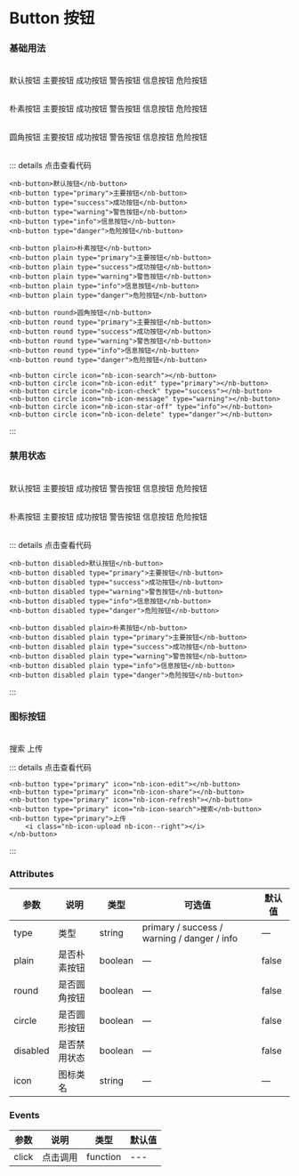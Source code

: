 # Button 按钮

### 基础用法<br><br>

<nb-button  >默认按钮</nb-button>
<nb-button type="primary" >主要按钮</nb-button>
<nb-button type="success" >成功按钮</nb-button>
<nb-button type="warning" >警告按钮</nb-button>
<nb-button type="info" >信息按钮</nb-button>
<nb-button type="danger">危险按钮</nb-button><br><br>

<nb-button plain  >朴素按钮</nb-button>
<nb-button plain type="primary" >主要按钮</nb-button>
<nb-button plain type="success" >成功按钮</nb-button>
<nb-button plain type="warning" >警告按钮</nb-button>
<nb-button plain type="info" >信息按钮</nb-button>
<nb-button plain type="danger">危险按钮</nb-button><br><br>

<nb-button round  >圆角按钮</nb-button>
<nb-button round type="primary" >主要按钮</nb-button>
<nb-button round type="success" >成功按钮</nb-button>
<nb-button round type="warning" >警告按钮</nb-button>
<nb-button round type="info" >信息按钮</nb-button>
<nb-button round type="danger">危险按钮</nb-button><br><br>

<nb-button circle icon="nb-icon-search"  ></nb-button>
<nb-button circle icon="nb-icon-edit" type="primary" ></nb-button>
<nb-button circle icon="nb-icon-trash" type="success" ></nb-button>
<nb-button circle icon="nb-icon-warning" type="warning" ></nb-button>
<nb-button circle icon="nb-icon-arrow-down" type="info" ></nb-button>
<nb-button circle icon="nb-icon-bug" type="danger"></nb-button>

::: details 点击查看代码

```vue
<nb-button>默认按钮</nb-button>
<nb-button type="primary">主要按钮</nb-button>
<nb-button type="success">成功按钮</nb-button>
<nb-button type="warning">警告按钮</nb-button>
<nb-button type="info">信息按钮</nb-button>
<nb-button type="danger">危险按钮</nb-button>

<nb-button plain>朴素按钮</nb-button>
<nb-button plain type="primary">主要按钮</nb-button>
<nb-button plain type="success">成功按钮</nb-button>
<nb-button plain type="warning">警告按钮</nb-button>
<nb-button plain type="info">信息按钮</nb-button>
<nb-button plain type="danger">危险按钮</nb-button>

<nb-button round>圆角按钮</nb-button>
<nb-button round type="primary">主要按钮</nb-button>
<nb-button round type="success">成功按钮</nb-button>
<nb-button round type="warning">警告按钮</nb-button>
<nb-button round type="info">信息按钮</nb-button>
<nb-button round type="danger">危险按钮</nb-button>

<nb-button circle icon="nb-icon-search"></nb-button>
<nb-button circle icon="nb-icon-edit" type="primary"></nb-button>
<nb-button circle icon="nb-icon-check" type="success"></nb-button>
<nb-button circle icon="nb-icon-message" type="warning"></nb-button>
<nb-button circle icon="nb-icon-star-off" type="info"></nb-button>
<nb-button circle icon="nb-icon-delete" type="danger"></nb-button>
```

:::

### 禁用状态<br><br>

<nb-button disabled  >默认按钮</nb-button>
<nb-button disabled type="primary" >主要按钮</nb-button>
<nb-button disabled type="success" >成功按钮</nb-button>
<nb-button disabled type="warning" >警告按钮</nb-button>
<nb-button disabled type="info" >信息按钮</nb-button>
<nb-button disabled type="danger">危险按钮</nb-button><br><br>

<nb-button disabled plain  >朴素按钮</nb-button>
<nb-button disabled plain type="primary" >主要按钮</nb-button>
<nb-button disabled plain type="success" >成功按钮</nb-button>
<nb-button disabled plain type="warning" >警告按钮</nb-button>
<nb-button disabled plain type="info" >信息按钮</nb-button>
<nb-button disabled plain type="danger">危险按钮</nb-button><br><br>

::: details 点击查看代码

```vue
<nb-button disabled>默认按钮</nb-button>
<nb-button disabled type="primary">主要按钮</nb-button>
<nb-button disabled type="success">成功按钮</nb-button>
<nb-button disabled type="warning">警告按钮</nb-button>
<nb-button disabled type="info">信息按钮</nb-button>
<nb-button disabled type="danger">危险按钮</nb-button>

<nb-button disabled plain>朴素按钮</nb-button>
<nb-button disabled plain type="primary">主要按钮</nb-button>
<nb-button disabled plain type="success">成功按钮</nb-button>
<nb-button disabled plain type="warning">警告按钮</nb-button>
<nb-button disabled plain type="info">信息按钮</nb-button>
<nb-button disabled plain type="danger">危险按钮</nb-button>
```

:::

### 图标按钮<br><br>

<nb-button type="primary" icon="nb-icon-edit"></nb-button>
<nb-button type="primary" icon="nb-icon-share"></nb-button>
<nb-button type="primary" icon="nb-icon-refresh"></nb-button>
<nb-button type="primary" icon="nb-icon-search">搜索</nb-button>
<nb-button type="primary">上传<i class="nb-icon-upload nb-icon--right"></i></nb-button>

::: details 点击查看代码

```vue
<nb-button type="primary" icon="nb-icon-edit"></nb-button>
<nb-button type="primary" icon="nb-icon-share"></nb-button>
<nb-button type="primary" icon="nb-icon-refresh"></nb-button>
<nb-button type="primary" icon="nb-icon-search">搜索</nb-button>
<nb-button type="primary">上传
    <i class="nb-icon-upload nb-icon--right"></i>
</nb-button>
```

:::

### Attributes

| 参数     | 说明         | 类型    | 可选值                                      | 默认值 |
| -------- | ------------ | ------- | ------------------------------------------- | ------ |
| type     | 类型         | string  | primary / success / warning / danger / info | —      |
| plain    | 是否朴素按钮 | boolean | —                                           | false  |
| round    | 是否圆角按钮 | boolean | —                                           | false  |
| circle   | 是否圆形按钮 | boolean | —                                           | false  |
| disabled | 是否禁用状态 | boolean | —                                           | false  |
| icon     | 图标类名     | string  | —                                           | —      |

### Events

| 参数  | 说明     | 类型     | 默认值 |
| ----- | -------- | -------- | ------ |
| click | 点击调用 | function | ---    |
